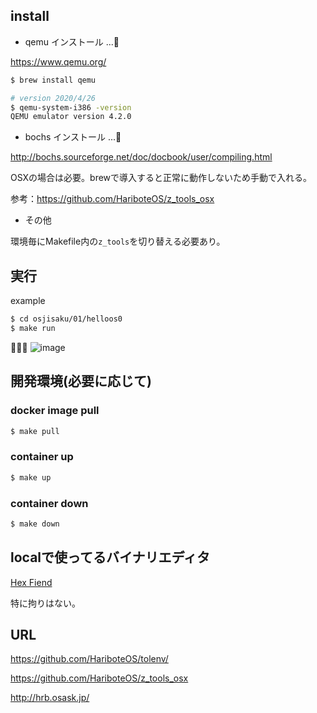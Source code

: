 ## install

- qemu インストール ...🍺

https://www.qemu.org/
```bash
$ brew install qemu

# version 2020/4/26
$ qemu-system-i386 -version
QEMU emulator version 4.2.0
```

- bochs インストール ...🍺

http://bochs.sourceforge.net/doc/docbook/user/compiling.html

OSXの場合は必要。brewで導入すると正常に動作しないため手動で入れる。

参考：https://github.com/HariboteOS/z_tools_osx

- その他

環境毎にMakefile内の`z_tools`を切り替える必要あり。

## 実行

example
```bash
$ cd osjisaku/01/helloos0
$ make run
```

🎉🎉🎉
![image](https://user-images.githubusercontent.com/30515665/80303198-a98de580-87e9-11ea-9fe3-6d94cf65fcfe.png)



## 開発環境(必要に応じて)

### docker image pull
```bash
$ make pull
```

### container up
```bash
$ make up
```

### container down
```bash
$ make down
```

## localで使ってるバイナリエディタ
[Hex Fiend](https://apps.apple.com/jp/app/hex-fiend/id1342896380?l=en&mt=12)

特に拘りはない。

## URL
https://github.com/HariboteOS/tolenv/

https://github.com/HariboteOS/z_tools_osx

http://hrb.osask.jp/
